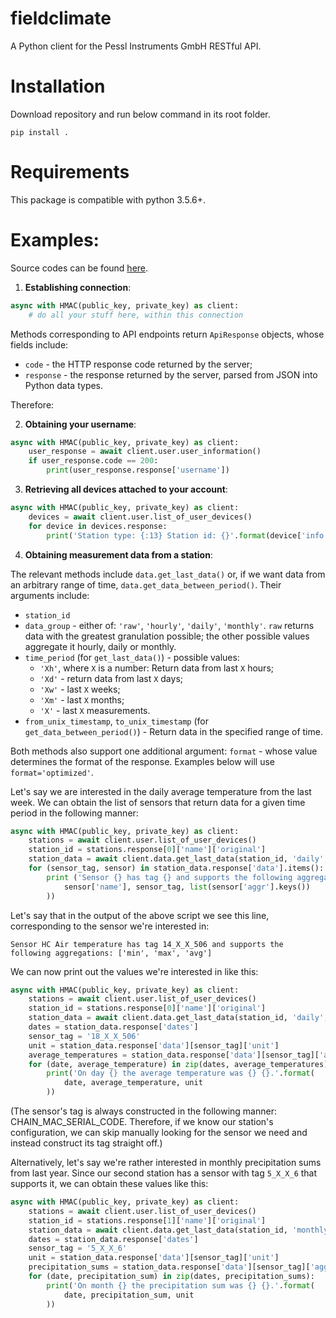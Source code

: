 # fieldclimate
A Python client for the Pessl Instruments GmbH RESTful API.

# Installation
Download repository and run below command in its root folder.

``
pip install .
``

# Requirements
This package is compatible with python 3.5.6+.

# Examples:
Source codes can be found [here](example).

1. **Establishing connection**:

```py
async with HMAC(public_key, private_key) as client:
    # do all your stuff here, within this connection
```

Methods corresponding to API endpoints return `ApiResponse` objects, whose fields include:
* `code` - the HTTP response code returned by the server;
* `response` - the response returned by the server, parsed from JSON into Python data types.

Therefore:

2. **Obtaining your username**:

```py
async with HMAC(public_key, private_key) as client:
    user_response = await client.user.user_information()
    if user_response.code == 200:
        print(user_response.response['username'])
```

3. **Retrieving all devices attached to your account**:

```py
async with HMAC(public_key, private_key) as client:
    devices = await client.user.list_of_user_devices()
    for device in devices.response:
        print('Station type: {:13} Station id: {}'.format(device['info']['device_name'], device['name']['original']))
```

4. **Obtaining measurement data from a station**:

The relevant methods include `data.get_last_data()` or, if we want data from an arbitrary range of time, `data.get_data_between_period()`. Their arguments include:

* `station_id`
* `data_group` - either of: `'raw'`, `'hourly'`, `'daily'`, `'monthly'`. `raw` returns data with the greatest granulation possible; the other possible values aggregate it hourly, daily or monthly.
* `time_period` (for `get_last_data()`) - possible values:
  * `'Xh'`, where `X` is a number: Return data from last `X` hours;
  * `'Xd'` - return data from last `X` days;
  * `'Xw'` - last `X` weeks;
  * `'Xm'` - last `X` months;
  * `'X'` - last `X` measurements.
* `from_unix_timestamp`, `to_unix_timestamp` (for `get_data_between_period()`) - Return data in the specified range of time.

Both methods also support one additional argument: `format` - whose value determines the format of the response. Examples below will use `format='optimized'`.

Let's say we are interested in the daily average temperature from the last week. We can obtain the list of sensors that return data for a given time period in the following manner:

```py
async with HMAC(public_key, private_key) as client:
    stations = await client.user.list_of_user_devices()
    station_id = stations.response[0]['name']['original']
    station_data = await client.data.get_last_data(station_id, 'daily', '1w', 'optimized')
    for (sensor_tag, sensor) in station_data.response['data'].items():
        print ('Sensor {} has tag {} and supports the following aggregations: {}'.format(
            sensor['name'], sensor_tag, list(sensor['aggr'].keys())
        ))
```

Let's say that in the output of the above script we see this line, corresponding to the sensor we're interested in:

```
Sensor HC Air temperature has tag 14_X_X_506 and supports the following aggregations: ['min', 'max', 'avg']
```

We can now print out the values we're interested in like this:

```py
async with HMAC(public_key, private_key) as client:
    stations = await client.user.list_of_user_devices()
    station_id = stations.response[0]['name']['original']
    station_data = await client.data.get_last_data(station_id, 'daily', '1w', 'optimized')
    dates = station_data.response['dates']
    sensor_tag = '18_X_X_506'
    unit = station_data.response['data'][sensor_tag]['unit']
    average_temperatures = station_data.response['data'][sensor_tag]['aggr']['avg']
    for (date, average_temperature) in zip(dates, average_temperatures):
        print('On day {} the average temperature was {} {}.'.format(
            date, average_temperature, unit
        ))
```

(The sensor's tag is always constructed in the following manner: CHAIN_MAC_SERIAL_CODE. Therefore, if we know our station's configuration, we can skip manually looking for the sensor we need and instead construct its tag straight off.)

Alternatively, let's say we're rather interested in monthly precipitation sums from last year. Since our second station has a sensor with tag `5_X_X_6` that supports it, we can obtain these values like this:

```py
async with HMAC(public_key, private_key) as client:
    stations = await client.user.list_of_user_devices()
    station_id = stations.response[1]['name']['original']
    station_data = await client.data.get_last_data(station_id, 'monthly', '12m', 'optimized')
    dates = station_data.response['dates']
    sensor_tag = '5_X_X_6'
    unit = station_data.response['data'][sensor_tag]['unit']
    precipitation_sums = station_data.response['data'][sensor_tag]['aggr']['sum']
    for (date, precipitation_sum) in zip(dates, precipitation_sums):
        print('On month {} the precipitation sum was {} {}.'.format(
            date, precipitation_sum, unit
        ))
```
